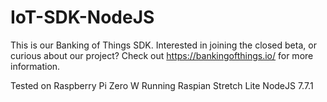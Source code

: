 # IoT-SDK-NodeJS

This is our Banking of Things SDK. Interested in joining the closed beta, or curious about our project?
Check out https://bankingofthings.io/ for more information. 

Tested on Raspberry Pi Zero W
Running Raspian Stretch Lite
NodeJS 7.7.1

